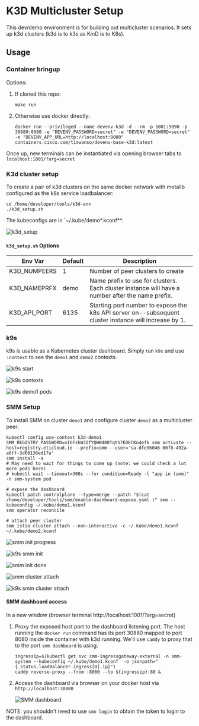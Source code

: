 # K3D Multicluster Setup

This dev/demo environment is for building out multicluster scenarios.  It sets up k3d clusters (k3d is to k3s as KinD is to K8s).

## Usage

### Container bringup

Options:

1.  If cloned this repo:

    ```
    make run
    ```

2.  Otherwise use docker directly:

    ```
    docker run --privileged --name devenv-k3d -d --rm -p 1001:9090 -p 30880:8080 -e "DEVENV_PASSWORD=secret" -e "DEVENV_PASSWORD=secret" -e "DEVENV_APP_URL=http://localhost:8080" containers.cisco.com/tiswanso/devenv-base-k3d:latest
    ```

Once up, new terminals can be instantiated via opening browser tabs to `localhost:1001/?arg=secret`

### K3d cluster setup

To create a pair of k3d clusters on the same docker network with metallb configured as the k8s service loadbalancer:

```
cd /home/developer/tools/k3d-env
./k3d_setup.sh
```

The kubeconfigs are in `~/.kube/demo*.kconf**.

![k3d_setup](images/k3d_setup.png)

#### `k3d_setup.sh` Options

| Env Var      | Default | Description                                                                                       |
|--------------|---------|---------------------------------------------------------------------------------------------------|
| K3D_NUMPEERS |     1 | Number of peer clusters to create                                                                    |
| K3D_NAMEPRFX | demo | Name prefix to use for clusters.  Each cluster instance will have a number after the name prefix.     |
| K3D_API_PORT | 6135 | Starting port number to expose the k8s API server on--subsequent cluster instance will increase by 1. |


### k9s

k9s is usable as a Kubernetes cluster dashboard.  Simply run `k9s` and use `:context` to see the `demo1` and `demo2` contexts.

![k9s start](images/k9s_start.png)

![k9s contexts](images/k9s_contexts.png)

![k9s demo1 pods](images/k9s_demo1_pods.png)


### SMM Setup

To install SMM on cluster `demo1` and configure cluster `demo2` as a multicluster peer:

```
kubectl config use-context k3d-demo1
SMM_REGISTRY_PASSWORD=nIGFzhW3IfYQWW48OTqtS7EDECKn4efk smm activate --host=registry.eticloud.io --prefix=smm --user='sa-dfe96046-00f8-492a-a6ff-3d60136ed17a'
smm install -a
# May need to wait for things to come up (note: we could check a lot more pods here)
# kubectl wait --timeout=300s --for condition=Ready -l "app in (smm)" -n smm-system pod

# expose the dashboard
kubectl patch controlplane --type=merge --patch "$(cat /home/developer/tools/smm/enable-dashboard-expose.yaml )" smm --kubeconfig ~/.kube/demo1.kconf
smm operator reconcile

# attach peer cluster
smm istio cluster attach --non-interactive -c ~/.kube/demo1.kconf ~/.kube/demo2.kconf
```

![smm init progress](images/smm_init.png)

![k9s smm init](images/k9s_demo1_smm_init.png)

![smm init done](images/smm_init_done.png)

![smm cluster attach](images/smm_cluster_attach.png)

![k9s smm cluster attach](images/k9s_smm_cluster_attach.png)

#### SMM dashboard access

In a new window (browser terminal http://localhost:1001/?arg=secret)

1. Proxy the exposed host port to the dashboard listening port.  The host running the `docker run` command has its port
   30880 mapped to port 8080 inside the container with k3d running.  We'll use `caddy` to proxy that to the port
   `smm dashboard` is using.
   
   ```
   ingressip=$(kubectl get svc smm-ingressgateway-external -n smm-system --kubeconfig ~/.kube/demo1.kconf  -o jsonpath="{.status.loadBalancer.ingress[0].ip}")
   caddy reverse-proxy --from :8080 --to ${ingressip}:80 &
   ```

2. Access the dashboard via browser on your docker host via `http://localhost:30880`

   ![SMM dashboard](images/k9s_smm_dash_login.png)

NOTE: you shouldn't need to use `smm login` to obtain the token to login to the dashboard.
